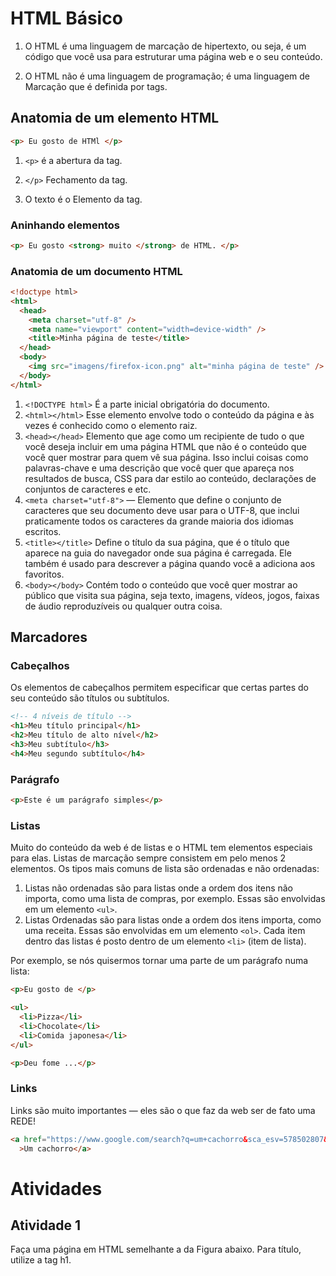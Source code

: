 # HTML Básico

1. O HTML é uma  linguagem de marcação de hipertexto, ou seja, é um código que você usa para estruturar uma página web e o seu conteúdo.

2. O HTML não é uma linguagem de programação; é uma linguagem de Marcação que é definida por tags.

## Anatomia de um elemento HTML

```HTML
<p> Eu gosto de HTMl </p>
```
1. ```<p>``` é a abertura da tag.

2. ```</p>``` Fechamento da tag.

3. O texto é o Elemento da tag.

### Aninhando elementos

```HTML
<p> Eu gosto <strong> muito </strong> de HTML. </p>
```

### Anatomia de um documento HTML

```HTML
<!doctype html>
<html>
  <head>
    <meta charset="utf-8" />
    <meta name="viewport" content="width=device-width" />
    <title>Minha página de teste</title>
  </head>
  <body>
    <img src="imagens/firefox-icon.png" alt="minha página de teste" />
  </body>
</html>
```

1. ```<!DOCTYPE html>``` É a parte inicial obrigatória do documento.
2. ```<html></html>```  Esse elemento envolve todo o conteúdo da página e às vezes é conhecido como o elemento raiz.
3. ```<head></head>``` Elemento que age como um recipiente de tudo o que você deseja incluir em uma página HTML que não é o conteúdo que você quer mostrar para quem vê sua página. Isso inclui coisas como palavras-chave e uma descrição que você quer que apareça nos resultados de busca, CSS para dar estilo ao conteúdo, declarações de conjuntos de caracteres e etc.
4. ```<meta charset="utf-8">``` —  Elemento que define o conjunto de caracteres que seu documento deve usar para o UTF-8, que inclui praticamente todos os caracteres da grande maioria dos idiomas escritos.
5. ```<title></title>```  Define o título da sua página, que é o título que aparece na guia do navegador onde sua página é carregada. Ele também é usado para descrever a página quando você a adiciona aos favoritos.
6. ```<body></body>``` Contém todo o conteúdo que você quer mostrar ao público que visita sua página, seja texto, imagens, vídeos, jogos, faixas de áudio reproduzíveis ou qualquer outra coisa.

## Marcadores

### Cabeçalhos

Os elementos de cabeçalhos permitem especificar que certas partes do seu conteúdo são títulos ou subtítulos.

``` HTML
<!-- 4 níveis de título -->
<h1>Meu título principal</h1>
<h2>Meu título de alto nível</h2>
<h3>Meu subtítulo</h3>
<h4>Meu segundo subtítulo</h4>
```

### Parágrafo

``` HTML
<p>Este é um parágrafo simples</p>
```

### Listas 

Muito do conteúdo da web é de listas e o HTML tem elementos especiais para elas. Listas de marcação sempre consistem em pelo menos 2 elementos. Os tipos mais comuns de lista são ordenadas e não ordenadas:

1. Listas não ordenadas são para listas onde a ordem dos itens não importa, como uma lista de compras, por exemplo. Essas são envolvidas em um elemento ```<ul>```.
2. Listas Ordenadas são para listas onde a ordem dos itens importa, como uma receita. Essas são envolvidas em um elemento ```<ol>```.
Cada item dentro das listas é posto dentro de um elemento ```<li>``` (item de lista).

Por exemplo, se nós quisermos tornar uma parte de um parágrafo numa lista:

```HTML
<p>Eu gosto de </p>

<ul>
  <li>Pizza</li>
  <li>Chocolate</li>
  <li>Comida japonesa</li>
</ul>

<p>Deu fome ...</p>

```

### Links
Links são muito importantes — eles são o que faz da web ser de fato uma REDE!
```HTML
<a href="https://www.google.com/search?q=um+cachorro&sca_esv=578502807&tbm=isch&sxsrf=AM9HkKk4o5BTREfHfUdickvEC0M5KzHgog:1698848952570&source=lnms&sa=X&ved=2ahUKEwil7eDCgaOCAxUbrpUCHUY6Dp4Q_AUoAXoECAMQAw&biw=1366&bih=619&dpr=1#imgrc=F-3KD-GXYHtdDM"
  >Um cachorro</a>
```
# Atividades 

## Atividade 1

Faça uma página em HTML semelhante a da Figura abaixo. Para título, utilize a tag h1. 
